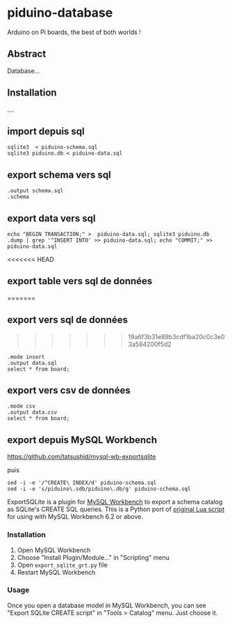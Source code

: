 # piduino-database
  Arduino on Pi boards, the best of both worlds !
  
## Abstract
  Database...

## Installation
....

## import depuis sql

    sqlite3  < piduino-schema.sql
    sqlite3 piduino.db < piduino-data.sql

## export schema vers sql

    .output schema.sql
    .schema

## export data vers sql

    echo "BEGIN TRANSACTION;" >  piduino-data.sql; sqlite3 piduino.db .dump | grep '^INSERT INTO' >> piduino-data.sql; echo "COMMIT;" >>  piduino-data.sql

<<<<<<< HEAD
## export table vers sql de données
=======
## export vers sql de données
>>>>>>> 19a6f3b31e89b3cdf1ba20c0c3e03a584200f5d2

    .mode insert
    .output data.sql
    select * from board;

## export vers csv de données

    .mode csv
    .output data.csv
    select * from board;

## export depuis MySQL Workbench

https://github.com/tatsushid/mysql-wb-exportsqlite

puis

    sed -i -e '/^CREATE\ INDEX/d' piduino-schema.sql
    sed -i -e 's/piduino\.sdb/piduino\.db/g' piduino-schema.sql

ExportSQLite is a plugin for
[MySQL Workbench](http://www.mysql.com/products/workbench/) to export a schema
catalog as SQLite's CREATE SQL queries. This is a Python port of
[original Lua script](https://gist.github.com/mrprompt/7252060) for using with
MySQL Workbench 6.2 or above.

### Installation

1. Open MySQL Workbench
2. Choose "Install Plugin/Module..." in "Scripting" menu
3. Open `export_sqlite_grt.py` file
4. Restart MySQL Workbench

### Usage

Once you open a database model in MySQL Workbench, you can see "Export SQLite
CREATE script" in "Tools > Catalog" menu. Just choose it.

